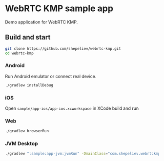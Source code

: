 # WebRTC KMP sample app

Demo application for WebRTC KMP.

## Build and start

```bash
git clone https://github.com/shepeliev/webrtc-kmp.git
cd webrtc-kmp
```

### Android

Run Android emulator or connect real device.

```bash
./gradlew installDebug
```

### iOS

Open `sample/app-ios/app-ios.xcworkspace` in XCode build and run

### Web

```bash
./gradlew browserRun
```

### JVM Desktop

```bash
./gradlew ":sample:app-jvm:jvmRun" -DmainClass="com.shepeliev.webrtckmp.MainKt" --quiet
```
